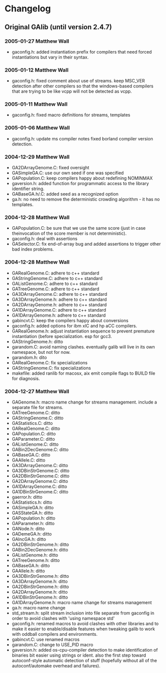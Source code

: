 # Changelog

## Original GAlib (until version 2.4.7)

### 2005-01-27  Matthew Wall

* gaconfig.h: added instantiation prefix for compilers that need forced instantiations but vary in their syntax.

### 2005-01-12  Matthew Wall

* gaconfig.h: fixed comment about use of streams.
keep MSC_VER detection after other compilers so that the windows-based compilers that are trying to be like vcpp will not be detected as vcpp.

### 2005-01-11  Matthew Wall

* gaconfig.h: fixed macro definitions for streams, templates

### 2005-01-06  Matthew Wall

* gaconfig.h: update ms compiler notes
fixed borland compiler version detection.

### 2004-12-29  Matthew Wall

* GA2DArrayGenome.C: fixed oversight
* GASimpleGA.C: use our own seed if one was specified
* GAPopulation.C: keep compilers happy about redefining NOMINMAX
* gaversion.h: added function for programmatic access to the library identifier string.
* GABaseGA.h/.C: added seed as a recognized option
* ga.h: no need to remove the deterministic crowding algorithm - it has no templates.

### 2004-12-28  Matthew Wall

* GAPopulation.C: be sure that we use the same score (just in case theinvocation of the score member is not deterministic).
* gaconfig.h: deal with assertions
* GASelector.C: fix end-of-array bug and added assertions to trigger other bad index problems.

### 2004-12-28  Matthew Wall

* GARealGenome.C: adhere to c++ standard
* GAStringGenome.C: adhere to c++ standard
* GAListGenome.C: adhere to c++ standard
* GATreeGenome.C: adhere to c++ standard
* GA3DArrayGenome.C: adhere to c++ standard
* GA3DArrayGenome.h: adhere to c++ standard
* GA2DArrayGenome.h: adhere to c++ standard
* GA1DArrayGenome.C: adhere to c++ standard
* GA1DArrayGenome.h: adhere to c++ standard
* gabincvt.C: keep the compilers happy about conversions
* gaconfig.h: added options for ibm xlC and hp aCC compilers.
* GARealGenome.h: adjust instantiation sequence to prevent premature instantiation (before specialization.  esp for gcc3.
* GAStringGenome.h: ditto
* garandom.C: avoid naming clashes.  eventually galib will live in its own namespace, but not for now.
* garandom.h: dito
* GARealGenome.C: fix specializations
* GAStringGenome.C: fix specializations
* makefile: added ranlib for macosx, aix emit compile flags to BUILD file for diagnosis.

### 2004-12-27  Matthew Wall

* GAGenome.h: macro name change for streams management.  include a separate file for streams.
* GATreeGenome.C: ditto
* GAStringGenome.C: ditto
* GAStatistics.C: ditto
* GARealGenome.C: ditto
* GAPopulation.C: ditto
* GAParameter.C: ditto
* GAListGenome.C: ditto
* GABin2DecGenome.C: ditto
* GABaseGA.C: ditto
* GAAllele.C: ditto
* GA3DArrayGenome.C: ditto
* GA3DBinStrGenome.C: ditto
* GA2DBinStrGenome.C: ditto
* GA2DArrayGenome.C: ditto
* GA1DArrayGenome.C: ditto
* GA1DBinStrGenome.C: ditto
* gaerror.h: ditto
* GAStatistics.h: ditto
* GASimpleGA.h: ditto
* GASStateGA.h: ditto
* GAPopulation.h: ditto
* GAParameter.h: ditto
* GANode.h: ditto
* GADemeGA.h: ditto
* GAIncGA.h: ditto
* GA2DBinStrGenome.h: ditto
* GABin2DecGenome.h: ditto
* GAListGenome.h: ditto
* GATreeGenome.h: ditto
* GABaseGA.h: ditto
* GAAllele.h: ditto
* GA3DBinStrGenome.h: ditto
* GA3DArrayGenome.h: ditto
* GA2DBinStrGenome.h: ditto
* GA2DArrayGenome.h: ditto
* GA1DBinStrGenome.h: ditto
* GA1DArrayGenome.h: macro name change for streams management
* ga.h: macro name change
* std_stream.h: split stream inclusion into file separate from gaconfig in order to avoid clashes with 'using namespace std'
* gaconfig.h: renamed macros to avoid clashes with other libraries and to make it easier to enable/disable features when tweaking galib to work with oddball compilers and environments.
* gabincvt.C: use renamed macros
* garandom.C: change to USE_PID macro
* gaversion.h: added os-cpu-compiler detection to make identification of binaries bit easier using strings or ident.  also the first step toward autoconf-style automatic detection of stuff (hopefully without
all of the autoconf/automake overhead and failures).
